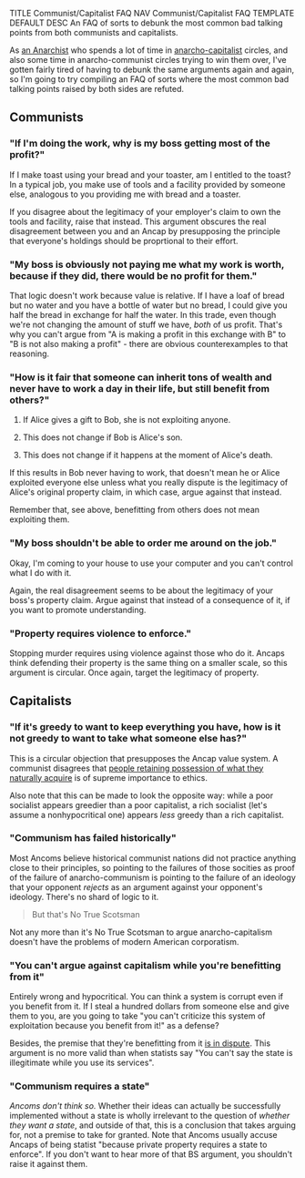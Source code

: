 TITLE Communist/Capitalist FAQ
NAV Communist/Capitalist FAQ
TEMPLATE DEFAULT
DESC An FAQ of sorts to debunk the most common bad talking points from both communists and capitalists.

As [an Anarchist](/protagonism/anarchism) who spends a lot of time in [anarcho-capitalist](faction_ancap) circles, and also some time in anarcho-communist circles trying to win them over, I've gotten fairly tired of having to debunk the same arguments again and again, so I'm going to try compiling an FAQ of sorts where the most common bad talking points raised by both sides are refuted.

## Communists

### "If I'm doing the work, why is my boss getting most of the profit?"

If I make toast using your bread and your toaster, am I entitled to the toast? In a typical job, you make use of tools and a facility provided by someone else, analogous to you providing me with bread and a toaster.

If you disagree about the legitimacy of your employer's claim to own the tools and facility, raise that instead. This argument obscures the real disagreement between you and an Ancap by presupposing the principle that everyone's holdings should be proprtional to their effort.

### "My boss is obviously not paying me what my work is worth, because if they did, there would be no profit for them."

That logic doesn't work because value is relative. If I have a loaf of bread but no water and you have a bottle of water but no bread, I could give you half the bread in exchange for half the water. In this trade, even though we're not changing the amount of stuff we have, *both* of us profit. That's why you can't argue from "A is making a profit in this exchange with B" to "B is not also making a profit" - there are obvious counterexamples to that reasoning.

### "How is it fair that someone can inherit tons of wealth and never have to work a day in their life, but still benefit from others?"

1. If Alice gives a gift to Bob, she is not exploiting anyone.

2. This does not change if Bob is Alice's son.

3. This does not change if it happens at the moment of Alice's death.

If this results in Bob never having to work, that doesn't mean he or Alice exploited everyone else unless what you really dispute is the legitimacy of Alice's original property claim, in which case, argue against that instead.

Remember that, see above, benefitting from others does not mean exploiting them.

<!--
### "Billionaires are hoarding billions of dollars while there are starving people in the world. That's horrible."

It is, to an extent. While many of them give millions to philanthropic projects, I realize that doesn't mean much to them and we can probably agree they're assholes. But I think there's some factual misunderstanding here. Most of billionaires' wealth is in the form of investments and capital, not flat cash. Jeff Bezos does not have a hundred billion dollars in his bank account. He might have a few billion, but most of his "wealth" is Amazon, so it's not like he could just give half of it to the poor. To give even a large chunk of it away, he would have to sell or downsize Amazon, putting tons of low- and middle-class people out of a job.
-->
<!--
### "It's not right for someone to have so much money without doing the work."

I'm not going to dispute whether they've done work, because that's not the ethical standard we apply anywhere else.

If I give you a gift, you're getting something you didn't work for. That doesn't mean it's wrong for you to have it. That's just not how morals work. It doesn't matter if you worked for it. What matters is whether you got it through voluntary interactions. Thus, even if the boss *didn't* do any work to "earn" his wealth, *that's not what matters*, what matters is whether the way he got it was voluntary.
-->

### "My boss shouldn't be able to order me around on the job."

Okay, I'm coming to your house to use your computer and you can't control what I do with it.

Again, the real disagreement seems to be about the legitimacy of your boss's property claim. Argue against that instead of a consequence of it, if you want to promote understanding.

### "Property requires violence to enforce."

Stopping murder requires using violence against those who do it. Ancaps think defending their property is the same thing on a smaller scale, so this argument is circular. Once again, target the legitimacy of property.

## Capitalists

### "If it's greedy to want to keep everything you have, how is it not greedy to want to take what someone else has?"

This is a circular objection that presupposes the Ancap value system. A communist disagrees that [people retaining possession of what they naturally acquire](/protagonism/luck) is of supreme importance to ethics.

Also note that this can be made to look the opposite way: while a poor socialist appears greedier than a poor capitalist, a rich socialist (let's assume a nonhypocritical one) appears *less* greedy than a rich capitalist.

### "Communism has failed historically"

Most Ancoms believe historical communist nations did not practice anything close to their principles, so pointing to the failures of those socities as proof of the failure of anarcho-communism is pointing to the failure of an ideology that your opponent *rejects* as an argument against your opponent's ideology. There's no shard of logic to it.

> But that's No True Scotsman

Not any more than it's No True Scotsman to argue anarcho-capitalism doesn't have the problems of modern American corporatism.

### "You can't argue against capitalism while you're benefitting from it"

Entirely wrong and hypocritical. You can think a system is corrupt even if you benefit from it. If I steal a hundred dollars from someone else and give them to you, are you going to take "you can't criticize this system of exploitation because you benefit from it!" as a defense?

Besides, the premise that they're benefitting from it [is in dispute](disputed_premise). This argument is no more valid than when statists say "You can't say the state is illegitimate while you use its services".

### "Communism requires a state"

*Ancoms don't think so.* Whether their ideas can actually be successfully implemented without a state is wholly irrelevant to the question of *whether they want a state*, and outside of that, this is a conclusion that takes arguing for, not a premise to take for granted. Note that Ancoms usually accuse Ancaps of being statist "because private property requires a state to enforce". If you don't want to hear more of that BS argument, you shouldn't raise it against them.
